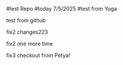 #test Repo
#today 7/5/2025
#test from Yoga

test from github


fix2 changes223



fix2 one more time

fix3 checkout from Petya!

